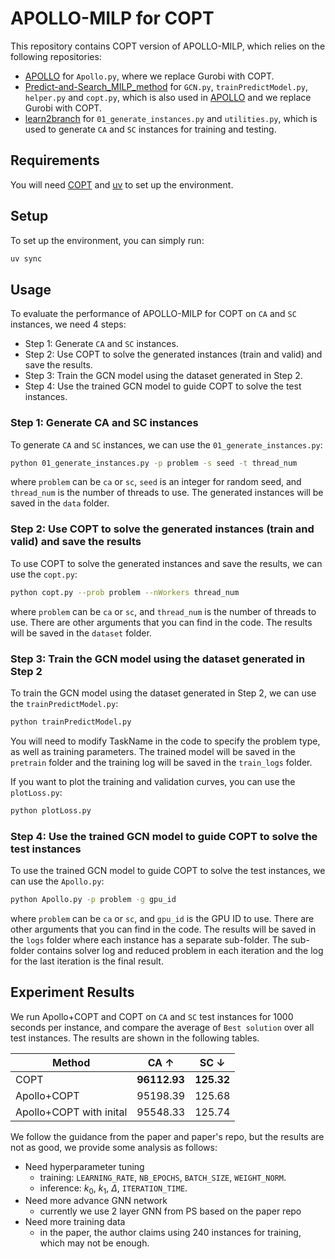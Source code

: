 # APOLLO-MILP for COPT

This repository contains COPT version of APOLLO-MILP, which relies on the following repositories:

- [APOLLO](https://github.com/MIRALab-USTC/Apollo-MILP) for `Apollo.py`, where we replace Gurobi with COPT.
- [Predict-and-Search_MILP_method](https://github.com/sribdcn/Predict-and-Search_MILP_method) for `GCN.py`, `trainPredictModel.py`, `helper.py` and `copt.py`, which is also used in [APOLLO](https://github.com/MIRALab-USTC/Apollo-MILP) and we replace Gurobi with COPT.
- [learn2branch](https://github.com/ds4dm/learn2branch) for `01_generate_instances.py` and `utilities.py`, which is used to generate `CA` and `SC` instances for training and testing.

## Requirements

You will need [COPT](https://www.shanshu.ai/) and [uv](https://docs.astral.sh/uv/) to set up the environment.

## Setup

To set up the environment, you can simply run:

```bash
uv sync
```

## Usage

To evaluate the performance of APOLLO-MILP for COPT on `CA` and `SC` instances, we need 4 steps:

- Step 1: Generate `CA` and `SC` instances.
- Step 2: Use COPT to solve the generated instances (train and valid) and save the results.
- Step 3: Train the GCN model using the dataset generated in Step 2.
- Step 4: Use the trained GCN model to guide COPT to solve the test instances.

### Step 1: Generate CA and SC instances

To generate `CA` and `SC` instances, we can use the `01_generate_instances.py`:

```bash
python 01_generate_instances.py -p problem -s seed -t thread_num
```

where `problem` can be `ca` or `sc`, `seed` is an integer for random seed, and `thread_num` is the number of threads to use. The generated instances will be saved in the `data` folder.

### Step 2: Use COPT to solve the generated instances (train and valid) and save the results

To use COPT to solve the generated instances and save the results, we can use the `copt.py`:

```bash
python copt.py --prob problem --nWorkers thread_num
```

where `problem` can be `ca` or `sc`, and `thread_num` is the number of threads to use. There are other arguments that you can find in the code. The results will be saved in the `dataset` folder.

### Step 3: Train the GCN model using the dataset generated in Step 2

To train the GCN model using the dataset generated in Step 2, we can use the `trainPredictModel.py`:

```bash
python trainPredictModel.py
```

You will need to modify TaskName in the code to specify the problem type, as well as training parameters. The trained model will be saved in the `pretrain` folder and the training log will be saved in the `train_logs` folder.

If you want to plot the training and validation curves, you can use the `plotLoss.py`:

```bash
python plotLoss.py
```

### Step 4: Use the trained GCN model to guide COPT to solve the test instances

To use the trained GCN model to guide COPT to solve the test instances, we can use the `Apollo.py`:

```bash
python Apollo.py -p problem -g gpu_id
```

where `problem` can be `ca` or `sc`, and `gpu_id` is the GPU ID to use. There are other arguments that you can find in the code. The results will be saved in the `logs` folder where each instance has a separate sub-folder. The sub-folder contains solver log and reduced problem in each iteration and the log for the last iteration is the final result.

## Experiment Results

We run Apollo+COPT and COPT on `CA` and `SC` test instances for 1000 seconds per instance, and compare the average of `Best solution` over all test instances. The results are shown in the following tables.

| Method                  | CA $\uparrow$ | SC $\downarrow$ |
|-------------------------|---------------|-----------------|
| COPT                    |  **96112.93** |  **125.32**     |
| Apollo+COPT             |  95198.39     |  125.68         |
| Apollo+COPT with inital |  95548.33     |  125.74         |

We follow the guidance from the paper and paper's repo, but the results are not as good, we provide some analysis as follows:

- Need hyperparameter tuning
    - training: `LEARNING_RATE`, `NB_EPOCHS`, `BATCH_SIZE`, `WEIGHT_NORM`.
    - inference: $k_0$, $k_1$, $\Delta$, `ITERATION_TIME`.
- Need more advance GNN network
    - currently we use 2 layer GNN from PS based on the paper repo
- Need more training data
    - in the paper, the author claims using 240 instances for training, which may not be enough.


